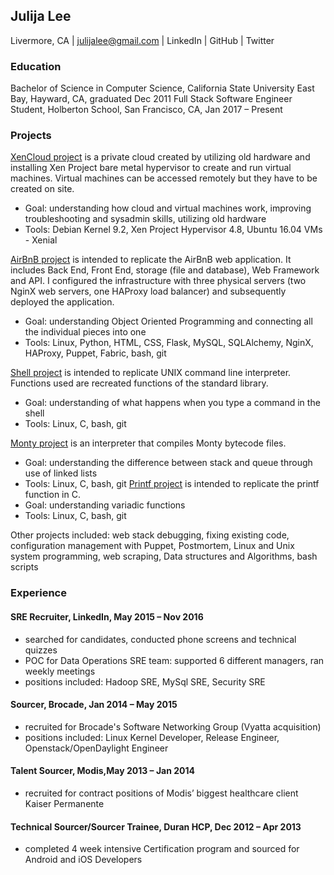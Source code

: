 ## Julija Lee
Livermore, CA   |   julijalee@gmail.com   |   LinkedIn   |   GitHub   |   Twitter

### Education

Bachelor of Science in Computer Science, California State University East Bay, Hayward, CA, graduated Dec 2011
Full Stack Software Engineer Student, Holberton School, San Francisco, CA, Jan 2017 – Present

### Projects

[XenCloud project]() is a private cloud created by utilizing old hardware and installing Xen Project bare metal hypervisor to create and run virtual machines. Virtual machines can be accessed remotely but they have to be created on site.
- Goal:	understanding how cloud and virtual machines work, improving troubleshooting and sysadmin skills, utilizing old hardware
- Tools:	Debian Kernel 9.2, Xen Project Hypervisor 4.8, Ubuntu 16.04 VMs - Xenial

[AirBnB project]() is intended to replicate the AirBnB web application. It includes Back End, Front End, storage (file and database), Web Framework and API. I configured the infrastructure with three physical servers (two NginX web servers, one HAProxy load balancer) and subsequently deployed the application.
- Goal:	understanding Object Oriented Programming and connecting all the individual pieces into one
- Tools:	Linux, Python, HTML, CSS, Flask, MySQL, SQLAlchemy, NginX, HAProxy, Puppet, Fabric, bash, git

[Shell project]() is intended to replicate UNIX command line interpreter. Functions used are recreated functions of the standard library.
- Goal:	understanding of what happens when you type a command in the shell
- Tools:	Linux, C, bash, git

[Monty project]() is an interpreter that compiles Monty bytecode files. 
- Goal:	understanding the difference between stack and queue through use of linked lists
- Tools:	Linux, C, bash, git
[Printf project]() is intended to replicate the printf function in C.
- Goal:	understanding variadic functions
- Tools:	Linux, C, bash, git

Other projects included: web stack debugging, fixing existing code, configuration management with Puppet, Postmortem, Linux and Unix system programming, web scraping, Data structures and Algorithms, bash scripts

### Experience

#### SRE Recruiter, LinkedIn, May 2015 – Nov 2016
- searched for candidates, conducted phone screens and technical quizzes
- POC for Data Operations SRE team: supported 6 different managers, ran weekly meetings
- positions included: Hadoop SRE, MySql SRE, Security SRE

#### Sourcer, Brocade, Jan 2014 – May 2015
- recruited for Brocade's Software Networking Group (Vyatta acquisition)
- positions included: Linux Kernel Developer, Release Engineer, Openstack/OpenDaylight Engineer

#### Talent Sourcer, Modis,May 2013 – Jan 2014
- recruited for contract positions of  Modis’ biggest healthcare client Kaiser Permanente

#### Technical Sourcer/Sourcer Trainee, Duran HCP, Dec 2012 – Apr 2013
- completed 4 week intensive Certification program and sourced for Android and iOS Developers
